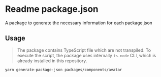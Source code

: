 # Readme package.json

A package to generate the necessary information for each package.json

## Usage

> The package contains TypeScript file which are not transpiled. To execute the script, the package uses internally `ts-node` CLI, which is already installed in this repository.

```
yarn generate-package-json packages/components/avatar
```
